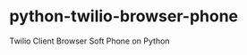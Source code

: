 python-twilio-browser-phone
===========================

Twilio Client Browser Soft Phone on Python
